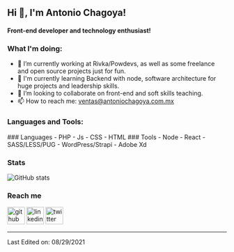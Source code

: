 ## Hi 👋, I'm Antonio Chagoya!
#### Front-end developer and technology enthusiast!


 ### What I'm doing: 
 
- 🔭 I’m currently working at Rivka/Powdevs, as well as some freelance and open source projects just for fun.
- 🌱 I'm currently learning Backend with node, software architecture for huge projects and leadership skills.
- 👯 I’m looking to collaborate on front-end and soft skills teaching. 
- 📫 How to reach me: ventas@antoniochagoya.com.mx 

<h3 align="left">Languages and Tools:</h3>
### Languages 
- PHP
- Js
- CSS
- HTML
### Tools
- Node
- React
- SASS/LESS/PUG
- WordPress/Strapi
- Adobe Xd

### Stats

![GitHub stats](https://github-readme-stats.vercel.app/api?username=AntonioChagoya&count_private=true)  
 
### Reach me
[<img src='https://cdn.jsdelivr.net/npm/simple-icons@3.0.1/icons/github.svg' alt='github' height='40'>](https://github.com/AntonioChagoya) [<img src='https://cdn.jsdelivr.net/npm/simple-icons@3.0.1/icons/linkedin.svg' alt='linkedin' height='40'>](https://www.linkedin.com/in/antoniorchagoya/)  [<img src='https://cdn.jsdelivr.net/npm/simple-icons@3.0.1/icons/twitter.svg' alt='twitter' height='40'>](https://twitter.com/AntonioRChagoya)  
 
-----

Last Edited on: 08/29/2021
